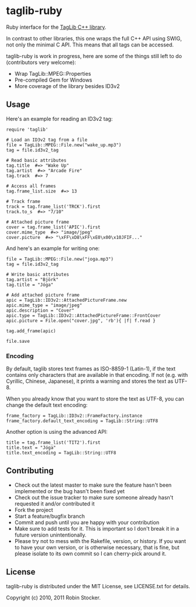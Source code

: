 taglib-ruby
===========

Ruby interface for the [TagLib C++ library][taglib].

In contrast to other libraries, this one wraps the full C++ API using
SWIG, not only the minimal C API. This means that all tags can be
accessed.

taglib-ruby is work in progress, here are some of the things still left
to do (contributors very welcome):

* Wrap TagLib::MPEG::Properties
* Pre-compiled Gem for Windows
* More coverage of the library besides ID3v2

Usage
-----

Here's an example for reading an ID3v2 tag:

    require 'taglib'

    # Load an ID3v2 tag from a file
    file = TagLib::MPEG::File.new("wake_up.mp3")
    tag = file.id3v2_tag

    # Read basic attributes
    tag.title  #=> "Wake Up"
    tag.artist  #=> "Arcade Fire"
    tag.track  #=> 7

    # Access all frames
    tag.frame_list.size  #=> 13

    # Track frame
    track = tag.frame_list('TRCK').first
    track.to_s  #=> "7/10"

    # Attached picture frame
    cover = tag.frame_list('APIC').first
    cover.mime_type  #=> "image/jpeg"
    cover.picture  #=> "\xFF\xD8\xFF\xE0\x00\x10JFIF..."

And here's an example for writing one:

    file = TagLib::MPEG::File.new("joga.mp3")
    tag = file.id3v2_tag

    # Write basic attributes
    tag.artist = "Björk"
    tag.title = "Jóga"

    # Add attached picture frame
    apic = TagLib::ID3v2::AttachedPictureFrame.new
    apic.mime_type = "image/jpeg"
    apic.description = "Cover"
    apic.type = TagLib::ID3v2::AttachedPictureFrame::FrontCover
    apic.picture = File.open("cover.jpg", 'rb'){ |f| f.read }

    tag.add_frame(apic)

    file.save

### Encoding

By default, taglib stores text frames as ISO-8859-1 (Latin-1), if the
text contains only characters that are available in that encoding. If
not (e.g. with Cyrillic, Chinese, Japanese), it prints a warning and
stores the text as UTF-8.

When you already know that you want to store the text as UTF-8, you can
change the default text encoding:

    frame_factory = TagLib::ID3v2::FrameFactory.instance
    frame_factory.default_text_encoding = TagLib::String::UTF8

Another option is using the advanced API:

    title = tag.frame_list('TIT2').first
    title.text = "Jóga"
    title.text_encoding = TagLib::String::UTF8

Contributing
------------

* Check out the latest master to make sure the feature hasn't been
  implemented or the bug hasn't been fixed yet
* Check out the issue tracker to make sure someone already hasn't
  requested it and/or contributed it
* Fork the project
* Start a feature/bugfix branch
* Commit and push until you are happy with your contribution
* Make sure to add tests for it. This is important so I don't break it
  in a future version unintentionally.
* Please try not to mess with the Rakefile, version, or history. If you
  want to have your own version, or is otherwise necessary, that is
  fine, but please isolate to its own commit so I can cherry-pick around
  it.

License
-------

taglib-ruby is distributed under the MIT License,
see LICENSE.txt for details.

Copyright (c) 2010, 2011 Robin Stocker.

[taglib]: http://developer.kde.org/~wheeler/taglib.html
